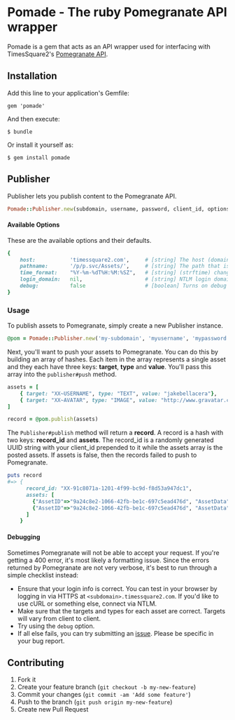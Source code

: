 # Pomade - The ruby Pomegranate API wrapper

Pomade is a gem that acts as an API wrapper used for interfacing with TimesSquare2's [Pomegranate API](http://api.timessquare2.com/pomegranate/).

## Installation

Add this line to your application's Gemfile:

    gem 'pomade'

And then execute:

    $ bundle

Or install it yourself as:

    $ gem install pomade

## Publisher

Publisher lets you publish content to the Pomegranate API.

```ruby
Pomade::Publisher.new(subdomain, username, password, client_id, options)
```

#### Available Options

These are the available options and their defaults.

```ruby
{
    host:           'timessquare2.com',     # [string] The host (domain name) that Pomegranate lives on.
    pathname:       '/p/p.svc/Assets/',     # [string] The path that is used for interacting with Pomegranate.
    time_format:    "%Y-%m-%dT%H:%M:%SZ",   # [string] (strftime) change the layout of the timestamp.
    login_domain:   nil,                    # [string] NTLM login domain.
    debug:          false                   # [boolean] Turns on debug mode. This will print out any activity.
}
```

### Usage

To publish assets to Pomegranate, simply create a new Publisher instance.

```ruby
@pom = Pomade::Publisher.new('my-subdomain', 'myusername', 'mypassword', 'XX')
```

Next, you'll want to push your assets to Pomegranate. You can do this by building an array of hashes. Each item in the array represents a single asset and they each have three keys: **target**, **type** and **value**. You'll pass this array into the `publisher#push` method.

```ruby
assets = [
    { target: "XX~USERNAME", type: "TEXT", value: "jakebellacera"},
    { target: "XX~AVATAR", type: "IMAGE", value: "http://www.gravatar.com/avatar/98363013aa1237798130bc0fd2c4159d.png"}
]

record = @pom.publish(assets)
```

The `Publisher#publish` method will return a **record**. A record is a hash with two keys: **record_id** and **assets**. The record_id is a randomly generated UUID string with your client_id prepended to it while the assets array is the posted assets. If assets is false, then the records failed to push to Pomegranate.

```ruby
puts record
#=> {
      record_id: "XX-91c8071a-1201-4f99-bc9d-f8d53a947dc1",
      assets: [
        {"AssetID"=>"9a24c8e2-1066-42fb-be1c-697c5ead476d", "AssetData"=>"jakebellacera", "AssetType"=>"TEXT", "Target"=>"NS~USERNAME", "Client"=>"XX", "Status"=>"APPROVED", "AssetMeta"=>"", "AssetRecordID"=>"XX-91c8071a-1201-4f99-bc9d-f8d53a947dc1"},
        {"AssetID"=>"9a24c8e2-1066-42fb-be1c-697c5ead476d", "AssetData"=>"http://www.gravatar.com/avatar/98363013aa1237798130bc0fd2c4159d.png", "AssetType"=>"IMAGE", "Target"=>"XX~Avatar", "Client"=>"XX", "Status"=>"APPROVED", "AssetMeta"=>"", "AssetRecordID"=>"XX-91c8071a-1201-4f99-bc9d-f8d53a947dc1"}
      ]
    }
```

#### Debugging

Sometimes Pomegranate will not be able to accept your request. If you're getting a 400 error, it's most likely a formatting issue. Since the errors returned by Pomegranate are not very verbose, it's best to run through a simple checklist instead:

* Ensure that your login info is correct. You can test in your browser by logging in via HTTPS at `<subdomain>.timessquare2.com`. If you'd like to use cURL or something else, connect via NTLM.
* Make sure that the targets and types for each asset are correct. Targets will vary from client to client.
* Try using the `debug` option.
* If all else fails, you can try submitting an [issue](https://github.com/jakebellacera/pomade/issues). Please be specific in your bug report.

## Contributing

1. Fork it
2. Create your feature branch (`git checkout -b my-new-feature`)
3. Commit your changes (`git commit -am 'Add some feature'`)
4. Push to the branch (`git push origin my-new-feature`)
5. Create new Pull Request
